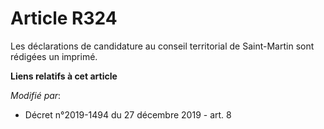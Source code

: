 # Article R324

Les déclarations de candidature au conseil territorial de Saint-Martin sont rédigées un imprimé.

**Liens relatifs à cet article**

_Modifié par_:

  - Décret n°2019-1494 du 27 décembre 2019 - art. 8
